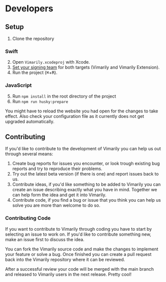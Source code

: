 # Developers

## Setup

1. Clone the repository

### Swift

2. Open `Vimarily.xcodeproj` with Xcode.
3. [Set your signing team](https://help.apple.com/xcode/mac/current/#/dev23aab79b4) for both targets (Vimarily and
   Vimarily Extension).
4. Run the project (<kbd>⌘</kbd>+<kbd>R</kbd>).

### JavaScript

5. Run `npm install` in the root directory of the project
6. Run `npm run husky:prepare`

You might have to reload the website you had open for the changes to take effect. Also check your configuration file as
it currently does not get upgraded automatically.

## Contributing

If you'd like to contribute to the development of Vimarily you can help us out through several means:

1. Create bug reports for issues you encounter, or look trough existing bug reports and try to reproduce their problems.
2. Try out the latest beta version (if there is one) and report issues back to us.
3. Contribute ideas, if you'd like something to be added to Vimarily you can create an issue describing exactly what you
   have in mind. Together we can help form the idea and get it into Vimarily.
4. Contribute code, if you find a bug or issue that you think you can help us solve you are more than welcome to do so.

### Contributing Code

If you want to contribute to Vimarily through coding you have to start by selecting an issue to work on. If you'd like
to contribute something new, make an issue first to discuss the idea.

You can fork the Vimarily source code and make the changes to implement your feature or solve a bug. Once finished you
can create a pull request back into the Vimarily repository where it can be reviewed.

After a successful review your code will be merged with the main branch and released to Vimarily users in the next
release. Pretty cool!
